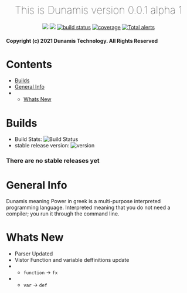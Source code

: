<h1 align="center" style="font-weight:lighter;"> This is Dunamis version 0.0.1 alpha 1 </h1>

<p align="center">
    <a href="https://github.com/badges/shields/graphs/contributors" alt="Contributors">
        <img src="https://img.shields.io/github/contributors/Techpenguineer/Dunamis" /></a>
    <a href="#backers" alt="Backers on Open Collective">
    <a href="https://github.com/badges/shields/pulse" alt="Activity">
        <img src="https://img.shields.io/github/commit-activity/m/Techpenguineer/Dunamis" /></a>
    <a href="https://circleci.com/gh/Techpenguineer/Dunamis/tree/master">
        <img src="https://img.shields.io/circleci/project/github/badges/shields/master" alt="build status"></a>
    <a href="https://circleci.com/gh/badges/daily-tests">
    <a href="https://coveralls.io/github/badges/shields">
        <img src="https://img.shields.io/coveralls/github/badges/shields"
            alt="coverage"></a>
    <a href="https://lgtm.com/projects/g/badges/shields/alerts/">
        <img src="https://img.shields.io/lgtm/alerts/g/Techpenguineer/Dunamis"
            alt="Total alerts"/></a>
        
 #### Copyright (c) 2021 Dunamis Technology. All Rights Reserved
       
# Contents

- [Builds](#builds)
- [General Info](#general-info)
- - [Whats New](#whats-new)

# Builds
        
- Build Stats: ![Build Status](https://img.shields.io/circleci/project/github/TechPenguineer/Dunamis/main)
- stable release version: ![version](https://img.shields.io/badge/version-0.0.1-blue)
### There are no stable releases yet


# General Info

Dunamis meaning Power in greek is a multi-purpose interpreted programming language. Interpreted meaning that you do not need a compiler; you run it through the command line.

#  Whats New
- Parser Updated
- Vistor Function and variable deffinitions update
- - `function` -> `fx`
- - `var` -> `def`